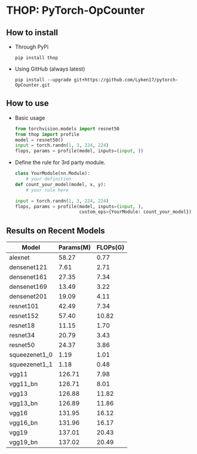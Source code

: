 # THOP: PyTorch-OpCounter

## How to install 
* Through PyPi
    
    `pip install thop`
    
* Using GitHub (always latest)
    
    `pip install --upgrade git+https://github.com/Lyken17/pytorch-OpCounter.git`
    
## How to use 
* Basic usage 
    ```python
    from torchvision.models import resnet50
    from thop import profile
    model = resnet50()
    input = torch.randn(1, 3, 224, 224)
    flops, params = profile(model, inputs=(input, ))
    ```    

* Define the rule for 3rd party module.
    
    ```python
    class YourModule(nn.Module):
        # your definition
    def count_your_model(model, x, y):
        # your rule here
    
    input = torch.randn(1, 3, 224, 224)
    flops, params = profile(model, inputs=(input, ), 
                            custom_ops={YourModule: count_your_model})
    ```
    
## Results on Recent Models
Model | Params(M) | FLOPs(G)
---|---|---
alexnet | 58.27 | 0.77
densenet121 | 7.61 | 2.71
densenet161 | 27.35 | 7.34
densenet169 | 13.49 | 3.22
densenet201 | 19.09 | 4.11
resnet101 | 42.49 | 7.34
resnet152 | 57.40 | 10.82
resnet18 | 11.15 | 1.70
resnet34 | 20.79 | 3.43
resnet50 | 24.37 | 3.86
squeezenet1_0 | 1.19 | 1.01
squeezenet1_1 | 1.18 | 0.48
vgg11 | 126.71 | 7.98
vgg11_bn | 126.71 | 8.01
vgg13 | 126.88 | 11.82
vgg13_bn | 126.89 | 11.86
vgg16 | 131.95 | 16.12
vgg16_bn | 131.96 | 16.17
vgg19 | 137.01 | 20.43
vgg19_bn | 137.02 | 20.49